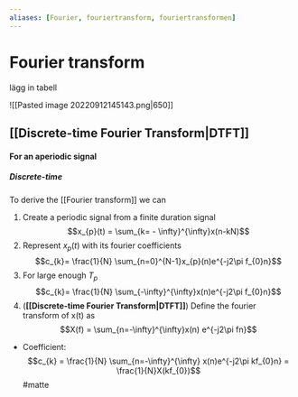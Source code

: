 ```yaml
---
aliases: [Fourier, fouriertransform, fouriertransformen]
---
```

# Fourier transform
lägg in tabell


![[Pasted image 20220912145143.png|650]]


## [[Discrete-time Fourier Transform|DTFT]]
#### For an aperiodic signal
##### Discrete-time
To derive the [[Fourier transform]] we can
1) Create a periodic signal from a finite duration signal $$x_{p}(t) = \sum_{k= - \infty}^{\infty}x(n-kN)$$
2) Represent $x_{p}(t)$ with its fourier coefficients $$c_{k}= \frac{1}{N} \sum_{n=0}^{N-1}x_{p}(n)e^{-j2\pi f_{0}n}$$
3) For large enough $T_{p}$ $$c_{k}= \frac{1}{N} \sum_{-\infty}^{\infty}x(n)e^{-j2\pi f_{0}n}$$
4) (**[[Discrete-time Fourier Transform|DTFT]]**) Define the fourier transform of x(t) as $$X(f) = \sum_{n=-\infty}^{\infty}x(n) e^{-j2\pi fn}$$
- Coefficient: $$c_{k} = \frac{1}{N} \sum_{n=-\infty}^{\infty} x(n)e^{-j2\pi kf_{0}n} = \frac{1}{N}X(kf_{0})$$
#matte 